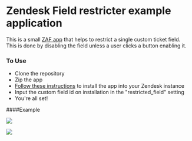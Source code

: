 # Zendesk Field restricter example application

This is a small [ZAF app](https://developer.zendesk.com/documentation/apps/) that helps to restrict a single custom ticket field. This is done by disabling the field unless a user clicks a button enabling it. 

### To Use
* Clone the repository
* Zip the app 
* [Follow these instructions](https://developer.zendesk.com/documentation/apps/getting-started/uploading-and-installing-a-private-app/#uploading-and-installing-a-private-app-in-zendesk) to install the app into your Zendesk instance
* Input the custom field id on installation in the "restricted_field" setting
* You're all set!

####Example

![](https://github.com/eric-at-zd/field-reviewer/blob/master/part1.gif)

![](https://github.com/eric-at-zd/field-reviewer/blob/master/part2.gif)
